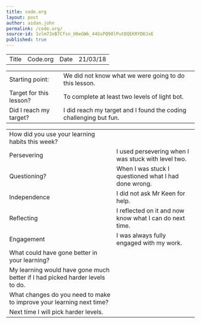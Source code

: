 ```yaml
---
title: code.org
layout: post
author: aidan.john
permalink: /code.org/
source-id: 1vlm7JoB7Cfsn_U6eGWk_44GsPQ90lPutDQEKRYD0JxE
published: true
---
```

<table>
  <tr>
    <td>Title</td>
    <td>Code.org</td>
    <td>Date</td>
    <td>21/03/18</td>
  </tr>
</table>


<table>
  <tr>
    <td>Starting point:</td>
    <td>We did not know what we were going to do this lesson.</td>
  </tr>
  <tr>
    <td>Target for this lesson?</td>
    <td>To complete at least two levels of light bot.</td>
  </tr>
  <tr>
    <td>Did I reach my target? </td>
    <td>I did reach my target and I found the coding challenging but fun.</td>
  </tr>
</table>


<table>
  <tr>
    <td>How did you use your learning habits this week?</td>
    <td></td>
  </tr>
  <tr>
    <td>Persevering</td>
    <td>I used persevering when I was stuck with level two.</td>
  </tr>
  <tr>
    <td>Questioning?</td>
    <td>When I was stuck I questioned what I had done wrong.</td>
  </tr>
  <tr>
    <td>Independence</td>
    <td>I did not ask Mr Keen for help.</td>
  </tr>
  <tr>
    <td>Reflecting</td>
    <td>I reflected on it and now know what I can do next time.</td>
  </tr>
  <tr>
    <td>Engagement</td>
    <td>I was always fully engaged with my work.</td>
  </tr>
  <tr>
    <td>What could have gone better in your learning?</td>
    <td></td>
  </tr>
  <tr>
    <td>My learning would have gone much better if I had picked harder levels to do.</td>
    <td></td>
  </tr>
  <tr>
    <td>What changes do you need to make to improve your learning next time?</td>
    <td></td>
  </tr>
  <tr>
    <td>Next time I will pick harder levels.</td>
    <td></td>
  </tr>
</table>


